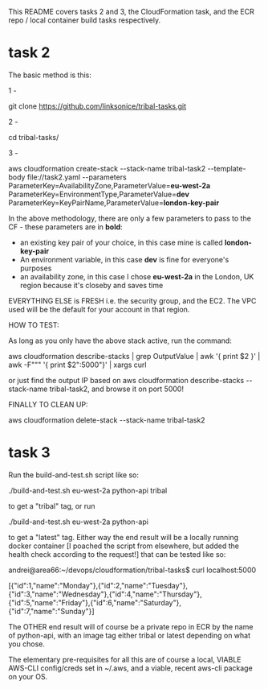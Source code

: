 This README covers tasks 2 and 3, the CloudFormation task, and the ECR repo / local container build tasks respectively. 

# task 2

The basic method is this:

1 -

git clone https://github.com/linksonice/tribal-tasks.git

2 - 

cd tribal-tasks/

3 - 

aws cloudformation create-stack --stack-name tribal-task2 --template-body file://task2.yaml --parameters ParameterKey=AvailabilityZone,ParameterValue=**eu-west-2a** ParameterKey=EnvironmentType,ParameterValue=**dev** ParameterKey=KeyPairName,ParameterValue=**london-key-pair**

In the above methodology, there are only a few parameters to pass to the CF - these parameters are in **bold**:

- an existing key pair of your choice, in this case mine is called **london-key-pair**
- An environment variable, in this case **dev** is fine for everyone's purposes
- an availability zone, in this case I chose **eu-west-2a** in the London, UK region because it's closeby and saves time

EVERYTHING ELSE is FRESH i.e. the security group, and the EC2. The VPC used will be the default for your account in that region.

HOW TO TEST:

As long as you only have the above stack active, run the command:

aws cloudformation describe-stacks | grep OutputValue | awk '{ print $2 }' | awk -F"\"" '{ print $2":5000"}' | xargs curl

or just find the output IP based on aws cloudformation describe-stacks --stack-name tribal-task2, and browse it on port 5000!

FINALLY TO CLEAN UP:

aws cloudformation delete-stack --stack-name tribal-task2

# task 3

Run the build-and-test.sh script like so:

./build-and-test.sh eu-west-2a python-api tribal

to get a "tribal" tag, or run

./build-and-test.sh eu-west-2a python-api 

to get a "latest" tag. Either way the end result will be a locally running docker container [I poached the script from elsewhere, but added the health check according to the request!] that can be tested like so:

andrei@area66:~/devops/cloudformation/tribal-tasks$ curl localhost:5000

[{"id":1,"name":"Monday"},{"id":2,"name":"Tuesday"},{"id":3,"name":"Wednesday"},{"id":4,"name":"Thursday"},{"id":5,"name":"Friday"},{"id":6,"name":"Saturday"},{"id":7,"name":"Sunday"}]

The OTHER end result will of course be a private repo in ECR by the name of python-api, with an image tag either tribal or latest depending on what you chose. 

The elementary pre-requisites for all this are of course a local, VIABLE AWS-CLI config/creds set in ~/.aws, and a viable, recent aws-cli package on your OS.
 
